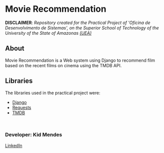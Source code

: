 # Movie Recommendation
 
**DISCLAIMER**: *Repository created for the Practical Project of 'Oficina de Desenvolvimento de Sistemas', on the Superior School of Technology of the University of the State of Amazonas [(UEA)](http://www1.uea.edu.br/)*

## About
Movie Recommendation is a Web system using Django to recommend film based on the recent films on cinema using the TMDB API. 

## Libraries
The libraries used in the practical project were:
   * [Django](https://pypi.org/project/Django/)
   * [Requests](https://pypi.org/project/requests/)
   * [TMDB](https://pypi.org/project/tmdbv3api/)

<br/>
<div>
  <h3>Developer: Kid Mendes</h3>
  <a href="https://www.linkedin.com/in/kidmendes/">LinkedIn</a>  
</div>
